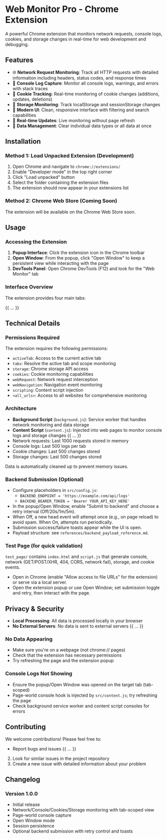 # Web Monitor Pro - Chrome Extension

A powerful Chrome extension that monitors network requests, console logs, cookies, and storage changes in real-time for web development and debugging.

## Features

- 🌐 **Network Request Monitoring**: Track all HTTP requests with detailed information including headers, status codes, and response times
- 📝 **Console Log Capture**: Monitor all console logs, warnings, and errors with stack traces
- 🍪 **Cookie Tracking**: Real-time monitoring of cookie changes (additions, updates, deletions)
- 💾 **Storage Monitoring**: Track localStorage and sessionStorage changes
- 🎨 **Modern UI**: Clean, responsive interface with filtering and search capabilities
- 🔄 **Real-time Updates**: Live monitoring without page refresh
- 🧹 **Data Management**: Clear individual data types or all data at once

## Installation

### Method 1: Load Unpacked Extension (Development)

1. Open Chrome and navigate to `chrome://extensions/`
2. Enable "Developer mode" in the top right corner
3. Click "Load unpacked" button
4. Select the folder containing the extension files
5. The extension should now appear in your extensions list
### Method 2: Chrome Web Store (Coming Soon)
The extension will be available on the Chrome Web Store soon.

## Usage

### Accessing the Extension

1. **Popup Interface**: Click the extension icon in the Chrome toolbar
2. **Open Window**: From the popup, click "Open Window" to keep a persistent view while interacting with the page
3. **DevTools Panel**: Open Chrome DevTools (F12) and look for the "Web Monitor" tab

### Interface Overview

The extension provides four main tabs:

{{ ... }}
## Technical Details

### Permissions Required

The extension requires the following permissions:
- `activeTab`: Access to the current active tab
- `tabs`: Resolve the active tab and scope monitoring
- `storage`: Chrome storage API access
- `cookies`: Cookie monitoring capabilities
- `webRequest`: Network request interception
- `webNavigation`: Navigation event monitoring
- `scripting`: Content script injection
- `<all_urls>`: Access to all websites for comprehensive monitoring

### Architecture

- **Background Script** (`background.js`): Service worker that handles network monitoring and data storage
- **Content Script** (`content.js`): Injected into web pages to monitor console logs and storage changes
{{ ... }}
- Network requests: Last 1000 requests stored in memory
- Console logs: Last 500 logs per tab
- Cookie changes: Last 500 changes stored
- Storage changes: Last 500 changes stored

Data is automatically cleaned up to prevent memory issues.

### Backend Submission (Optional)

- Configure placeholders in `src/config.js`:
  - `BACKEND_ENDPOINT = 'https://example.com/api/logs'`
  - `BACKEND_BEARER_TOKEN = 'Bearer YOUR_API_KEY_HERE'`
- In the popup/Open Window, enable "Submit to backend" and choose a retry interval (Off/20s/1m/5m).
- When Off, a new head event will attempt once (e.g., on page reload) to avoid spam. When On, attempts run periodically.
- Submission success/failure toasts appear while the UI is open.
- Payload structure: see `references/backend_payload_reference.md`.

### Test Page (for quick validation)

`test_page/` contains `index.html` and `script.js` that generate console, network (GET/POST/XHR, 404, CORS, network fail), storage, and cookie events.

- Open in Chrome (enable "Allow access to file URLs" for the extension) or serve via a local server.
- Open the extension popup or use Open Window; set submission toggle and retry, then interact with the page.


## Privacy & Security

- **Local Processing**: All data is processed locally in your browser
- **No External Servers**: No data is sent to external servers
{{ ... }}
### No Data Appearing
- Make sure you're on a webpage (not chrome:// pages)
- Check that the extension has necessary permissions
- Try refreshing the page and the extension popup

### Console Logs Not Showing
- Ensure the popup/Open Window was opened on the target tab (tab-scoped)
- Page-world console hook is injected by `src/content.js`; try refreshing the page
- Check background service worker and content script consoles for errors


## Contributing

We welcome contributions! Please feel free to:
- Report bugs and issues
{{ ... }}
2. Look for similar issues in the project repository
3. Create a new issue with detailed information about your problem

## Changelog

### Version 1.0.0
- Initial release
- Network/Console/Cookies/Storage monitoring with tab-scoped view
- Page-world console capture
- Open Window mode
- Session persistence
- Optional backend submission with retry control and toasts

